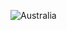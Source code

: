 ![Australia](https://s3-ap-southeast-2.amazonaws.com/geg-sia-webapp2/library/assets/images/About-australia2.jpg "Australia")
